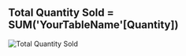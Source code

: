 
## Total Quantity Sold = SUM('YourTableName'[Quantity])
![Total Quantity Sold](https://github.com/marialyk77/PowerBI_Code_Diary/assets/139682076/f8954e4b-13f9-461c-ac19-08758b5ad2cf)
